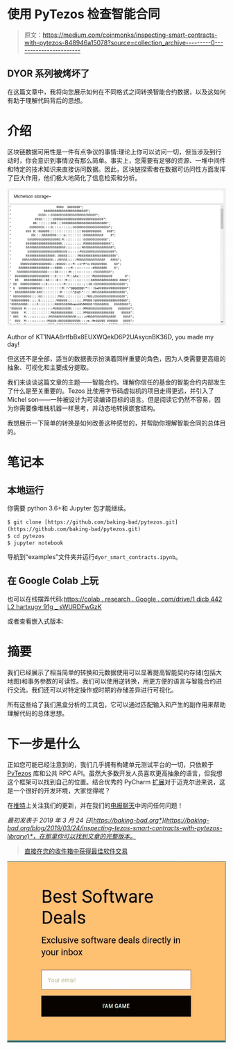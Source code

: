 # 使用 PyTezos 检查智能合同

> 原文：<https://medium.com/coinmonks/inspecting-smart-contracts-with-pytezos-848946a15078?source=collection_archive---------0----------------------->

## DYOR 系列被烤坏了

在这篇文章中，我将向您展示如何在不同格式之间转换智能合约数据，以及这如何有助于理解代码背后的思想。

# 介绍

区块链数据可用性是一件有点争议的事情:理论上你可以访问一切，但当涉及到行动时，你会意识到事情没有那么简单。事实上，您需要有足够的资源、一堆中间件和特定的技术知识来直接访问数据。因此，区块链探索者在数据可访问性方面发挥了巨大作用，他们极大地简化了信息检索和分析。

![](img/6b0d4cd7946ee815d434c69b6debda94.png)

Author of KT1NAA8rtfbBx8EUXWQekD6P2UAsycnBK36D, you made my day!

但这还不是全部，适当的数据表示扮演着同样重要的角色，因为人类需要更高级的抽象、可视化和主要成分提取。

我们来谈谈这篇文章的主题——智能合约。理解你信任的基金的智能合约内部发生了什么是至关重要的。Tezos 比使用字节码虚拟机的项目走得更远，并引入了 Michel son——一种被设计为可读编译目标的语言。但是阅读它仍然不容易，因为你需要像堆栈机器一样思考，并动态地转换嵌套结构。

我想展示一下简单的转换是如何改善这种感觉的，并帮助你理解智能合同的总体目的。

# 笔记本

## 本地运行

你需要 python 3.6+和 Jupyter 包才能继续。

```
$ git clone [https://github.com/baking-bad/pytezos.git](https://github.com/baking-bad/pytezos.git)
$ cd pytezos
$ jupyter notebook
```

导航到“examples”文件夹并运行`dyor_smart_contracts.ipynb`。

## 在 Google Colab 上玩

也可以在线摆弄代码:[https://colab . research . Google . com/drive/1 dicb 442 L2 hartxugv 91g _ sWURDFwGzK](https://colab.research.google.com/drive/1DICb442LL2hARTxUgV91g_sWURDFwGzK)

或者查看嵌入式版本:

# 摘要

我们已经展示了相当简单的转换和元数据使用可以显著提高智能契约存储(包括大地图)和事务参数的可读性。我们可以使用逆转换，用更方便的语言与智能合约进行交流。我们还可以对特定操作或时期的存储差异进行可视化。

所有这些给了我们黑盒分析的工具包，它可以通过匹配输入和产生的副作用来帮助理解代码的总体思想。

# 下一步是什么

正如您可能已经注意到的，我们几乎拥有构建单元测试平台的一切，只依赖于 [PyTezos](https://github.com/baking-bad/pytezos) 库和公共 RPC API。虽然大多数开发人员喜欢更高抽象的语言，但我想这个框架可以找到自己的位置。结合优秀的 PyCharm [扩展](https://github.com/jansorg/tezos-intellij)对于迈克尔逊来说，这是一个很好的开发环境，大家觉得呢？

在[推特](https://twitter.com/TezosBakingBad)上关注我们的更新，并在我们的[电报聊天](https://t.me/baking_bad_chat)中询问任何问题！

*最初发表于 2019 年 3 月 24 日*[*https://baking-bad.org*](https://baking-bad.org/blog/2019/03/24/inspecting-tezos-smart-contracts-with-pytezos-library/)*，在那里你可以找到文章的完整版本。*

> [直接在您的收件箱中获得最佳软件交易](https://coincodecap.com/?utm_source=coinmonks)

[![](img/7c0b3dfdcbfea594cc0ae7d4f9bf6fcb.png)](https://coincodecap.com/?utm_source=coinmonks)